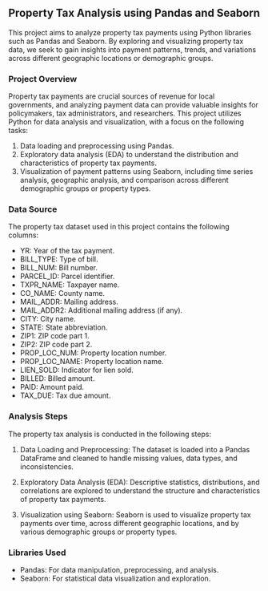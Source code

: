 ## Property Tax Analysis using Pandas and Seaborn
This project aims to analyze property tax payments using Python libraries such as Pandas and Seaborn. By exploring and visualizing property tax data, we seek to gain insights into payment patterns, trends, and variations across different geographic locations or demographic groups.

### Project Overview
Property tax payments are crucial sources of revenue for local governments, and analyzing payment data can provide valuable insights for policymakers, tax administrators, and researchers. This project utilizes Python for data analysis and visualization, with a focus on the following tasks:

1. Data loading and preprocessing using Pandas.
2. Exploratory data analysis (EDA) to understand the distribution and characteristics of property tax payments.
3. Visualization of payment patterns using Seaborn, including time series analysis, geographic analysis, and comparison across different demographic groups or property types.

### Data Source
The property tax dataset used in this project contains the following columns:

- YR: Year of the tax payment.
- BILL_TYPE: Type of bill.
- BILL_NUM: Bill number.
- PARCEL_ID: Parcel identifier.
- TXPR_NAME: Taxpayer name.
- CO_NAME: County name.
- MAIL_ADDR: Mailing address.
- MAIL_ADDR2: Additional mailing address (if any).
- CITY: City name.
- STATE: State abbreviation.
- ZIP1: ZIP code part 1.
- ZIP2: ZIP code part 2.
- PROP_LOC_NUM: Property location number.
- PROP_LOC_NAME: Property location name.
- LIEN_SOLD: Indicator for lien sold.
- BILLED: Billed amount.
- PAID: Amount paid.
- TAX_DUE: Tax due amount.

### Analysis Steps
The property tax analysis is conducted in the following steps:

1. Data Loading and Preprocessing: The dataset is loaded into a Pandas DataFrame and cleaned to handle missing values, data types, and inconsistencies.

2. Exploratory Data Analysis (EDA): Descriptive statistics, distributions, and correlations are explored to understand the structure and characteristics of property tax payments.

3. Visualization using Seaborn: Seaborn is used to visualize property tax payments over time, across different geographic locations, and by various demographic groups or property types.

### Libraries Used
- Pandas: For data manipulation, preprocessing, and analysis.
- Seaborn: For statistical data visualization and exploration.
